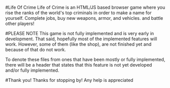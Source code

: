 #Life Of Crime
Life of Crime is an HTML/JS based browser game where you rise the ranks of the world's top criminals in order to make a name for yourself. Complete jobs, buy new weapons, armor, and vehicles. and battle other players!

#PLEASE NOTE
This game is not fully implemented and is very early in development. That said, hopefully most of the implemented features will work. However, some of them (like the shop), are not finished yet and because of that do not work.

To denote these files from ones that have been mostly or fully implemented, there will be a header that states that this feature is not yet developed and/or fully implemented.

#Thank you!
Thanks for stopping by! Any help is appreciated

